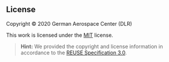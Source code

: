<!--
SPDX-FileCopyrightText: 2020 German Aerospace Center (DLR)
SPDX-License-Identifier: MIT
-->


## License

Copyright © 2020 German Aerospace Center (DLR)

This work is licensed under the [MIT](LICENSES/MIT.txt) license.

> **Hint:** We provided the copyright and license information in accordance to the [REUSE Specification 3.0](https://reuse.software/spec/).
